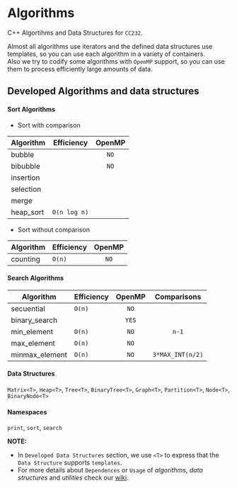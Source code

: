 # Algorithms
C++ Algortihms and Data Structures for `CC232`.

Almost all algorithms use iterators and the defined data structures use templates, so you can use each algorithm in a variety of containers.  
Also we try to codify some algorithms with `OpenMP` support, so you can use them to process efficiently large amounts of data.

## Developed Algorithms and data structures

#### Sort Algorithms
+ Sort with comparison
    
| Algorithm | Efficiency   | OpenMP |
|-----------|--------------|:------:|
| bubble    |              | `NO`   |
| bibubble  |              | `NO`   |
| insertion |              |        |
| selection |              |        |
| merge     |              |        |
| heap_sort | `O(n log n)` |        |
    
+ Sort without comparison
    
| Algorithm | Efficiency | OpenMP |
|-----------|------------|:------:|
| counting  | `O(n)`     | `NO`   |

#### Search Algorithms

| Algorithm      | Efficiency | OpenMP | Comparisons      |
|----------------|------------|:------:|:----------------:|
| secuential     | `O(n)`     | `NO`   |                  |
| binary_search  |            | `YES`  |                  |
| min_element    | `O(n)`     | `NO`   | `n-1`            |
| max_element    | `O(n)`     | `NO`   |                  |
| minmax_element | `O(n)`     | `NO`   | `3*MAX_INT(n/2)` |


#### Data Structures
`Matrix<T>`, `Heap<T>`, `Tree<T>`, `BinaryTree<T>`, `Graph<T>`, `Partition<T>`, `Node<T>`, `BinaryNode<T>`

#### Namespaces
`print`, `sort`, `search`


**NOTE:**  
* In `Developed Data Structures` section, we use `<T>` to express that the `Data Structure` supports `templates`.
* For more details about `Dependences` or `Usage` of *algorithms*, *data structures* and *utilities* check our [wiki](https://github.com/glozanoa/algorithms/wiki).
